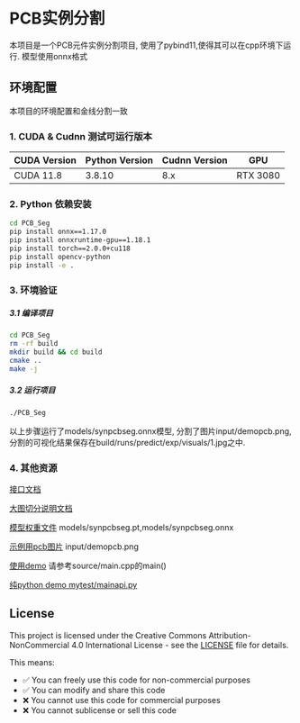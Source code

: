 # PCB实例分割
本项目是一个PCB元件实例分割项目, 使用了pybind11,使得其可以在cpp环境下运行. 
模型使用onnx格式

## 环境配置
本项目的环境配置和金线分割一致
### 1. CUDA & Cudnn 测试可运行版本
| CUDA Version | Python Version | Cudnn Version | GPU      |
| ------------ | -------------- | ------------- | -------- |
| CUDA 11.8    | 3.8.10         | 8.x           | RTX 3080 |


### 2. Python 依赖安装
```bash
cd PCB_Seg
pip install onnx==1.17.0
pip install onnxruntime-gpu==1.18.1
pip install torch==2.0.0+cu118
pip install opencv-python
pip install -e .
```

### 3. 环境验证

##### 3.1 编译项目
```bash
cd PCB_Seg
rm -rf build  
mkdir build && cd build
cmake ..
make -j
```

##### 3.2 运行项目
```bash
./PCB_Seg
```
以上步骤运行了models/synpcbseg.onnx模型, 分割了图片input/demopcb.png, 分割的可视化结果保存在build/runs/predict/exp/visuals/1.jpg之中.

### 4. 其他资源
[接口文档](docs/api.md)

[大图切分说明文档](docs/slice.md)

[模型权重文件](models/)
models/synpcbseg.pt,models/synpcbseg.onnx

[示例用pcb图片](input/demopcb.png)
input/demopcb.png

[使用demo](source/main.cpp)
请参考source/main.cpp的main()

[纯python demo mytest/mainapi.py](mytest/mainapi.py)



## License

This project is licensed under the Creative Commons Attribution-NonCommercial 4.0 International License - see the [LICENSE](LICENSE) file for details.

This means:
- ✅ You can freely use this code for non-commercial purposes
- ✅ You can modify and share this code
- ❌ You cannot use this code for commercial purposes
- ❌ You cannot sublicense or sell this code

